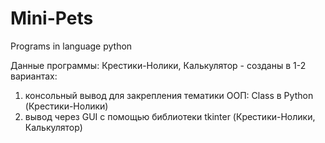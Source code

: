 # Mini-Pets
Programs in language python

Данные программы: Крестики-Нолики, Калькулятор - созданы в 1-2 вариантах: 
1) консольный вывод для закрепления тематики ООП: Class в Python (Крестики-Нолики)
2) вывод через GUI с помощью библиотеки tkinter (Крестики-Нолики, Калькулятор)
